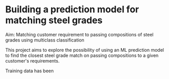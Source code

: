 # Building a prediction model for matching steel grades

Aim: Matching customer requirement to passing compositions of steel grades using multiclass classification

This project aims to explore the possibility of using an ML prediction model to find the closest steel grade match on passing compositions to a given customer's requirements.

Training data has been 
